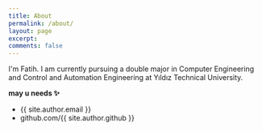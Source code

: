 ```yaml
---
title: About
permalink: /about/
layout: page
excerpt: 
comments: false
---
```


I'm Fatih. I am currently pursuing a double major in Computer Engineering and Control and
Automation Engineering at Yıldız Technical University.

**may u needs ✨**

- {{ site.author.email }}
- github.com/{{ site.author.github }}
